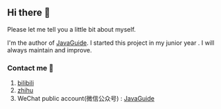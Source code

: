 ## Hi there 👋 

Please let me tell you a little bit about myself.

I'm the author of [JavaGuide](https://github.com/Snailclimb/JavaGuide). I started this project in my junior year . I will always maintain and improve.

<!--
**Snailclimb/Snailclimb** is a ✨ _special_ ✨ repository because its `README.md` (this file) appears on your GitHub profile.

Here are some ideas to get you started:

- 🔭 I’m currently working on ...
- 🌱 I’m currently learning ...
- 👯 I’m looking to collaborate on ...
- 🤔 I’m looking for help with ...
- 💬 Ask me about ...
- 📫 How to reach me: ...
- 😄 Pronouns: ...
- ⚡ Fun fact: ...
-->

### Contact me 📱

1. [bilibili](https://space.bilibili.com/504390397)
2. [zhihu](https://www.zhihu.com/people/javaguide)
3. WeChat public account(微信公众号) : [JavaGuide](https://my-blog-to-use.oss-cn-beijing.aliyuncs.com/2019-11/format,png.jpeg)


